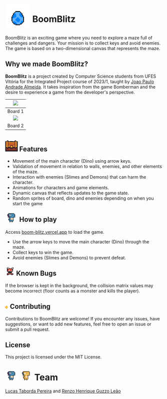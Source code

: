 
# <img src="public/assets/eggs/blue_egg_icon.png" alt="Image" width="80" height="80" style="vertical-align: middle; margin-top: -20px;"> BoomBlitz
BoomBlitz is an exciting game where you need to explore a maze full of challenges and dangers. Your mission is to collect keys and avoid enemies. The game is based on a two-dimensional canvas that represents the maze.

## Why we made BoomBlitz?
**BoomBlitz** is a project created by Computer Science students from UFES Vitória for the Integrated Project course of 2023/1, taught by [Joao Paulo Andrade Almeida](https://nemo.inf.ufes.br/equipe/jpalmeida/).
It takes inspiration from the game Bomberman and the desire to experience a game from the developer's perspective.

| <img src="public/readme/gameplay_board1.gif"> |
|:---:|
| Board 1 |
| <img src="public/readme/gameplay_board2.gif"> |
| Board 2 |

## <img src="public/readme/chest.gif"> Features
- Movement of the main character (Dino) using arrow keys.
- Validation of movement in relation to walls, enemies, and other elements of the maze.
- Interaction with enemies (Slimes and Demons) that can harm the character.
- Animations for characters and game elements.
- Dynamic canvas that reflects updates to the game state.
- Random sprites of board, dino and enemies depending on when you start the game

## <img src="public/assets/dinos/gifs/DinoSprites_doux.gif" width="40" height="40" style="vertical-align: middle; margin-top: -15px;"> How to play
Access [boom-blitz.vercel.app](boom-blitz.vercel.app) to load the game.

- Use the arrow keys to move the main character (Dino) through the maze.
- Collect keys to win the game.
- Avoid enemies (Slimes and Demons) to prevent defeat.

##  <img src="public/readme/demon.gif" alt="Image"  width="30" height="30" style="vertical-align: middle; margin-top: -20px; clip: rect(0px, 16px, 80px, 0px);"> Known Bugs
If the browser is kept in the background, the collision matrix values may become incorrect (floor counts as a monster and kills the player).

## <img src="public/readme/coin.gif" width="10" height="10"> Contributing
Contributions to BoomBlitz are welcome! If you encounter any issues, have suggestions, or want to add new features, feel free to open an issue or submit a pull request.

## License
This project is licensed under the MIT License.


# <img src="public/assets/dinos/gifs/DinoSprites_doux.gif" width="40" height="40" style="vertical-align: middle; margin-top: -15px;"> <img src="public/assets/dinos/gifs/DinoSprites_tard.gif" width="40" height="40" style="vertical-align: middle; margin-top: -15px;"> Team
[Lucas Taborda Pereira](https://github.com/luinhol) and [Renzo Henrique Guzzo Leão](https://github.com/Renzo-Henrique)

